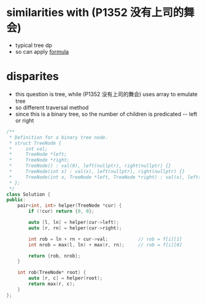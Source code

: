 # similarities with (P1352 没有上司的舞会)
- typical tree dp
- so can apply [formula](https://oi-wiki.org/dp/tree/#%E5%9F%BA%E7%A1%80)

# disparites
- this question is tree, while (P1352 没有上司的舞会) uses array to emulate tree
- so different traversal method
- since this is a binary tree, so the number of children is predicated -- left or right


```cpp
/**
 * Definition for a binary tree node.
 * struct TreeNode {
 *     int val;
 *     TreeNode *left;
 *     TreeNode *right;
 *     TreeNode() : val(0), left(nullptr), right(nullptr) {}
 *     TreeNode(int x) : val(x), left(nullptr), right(nullptr) {}
 *     TreeNode(int x, TreeNode *left, TreeNode *right) : val(x), left(left), right(right) {}
 * };
 */
class Solution {
public:
    pair<int, int> helper(TreeNode *cur) {
        if (!cur) return {0, 0};

        auto [l, ln] = helper(cur->left);
        auto [r, rn] = helper(cur->right);

        int rob = ln + rn + cur->val;           // rob = f[i][1]
        int nrob = max(l, ln) + max(r, rn);     // rob = f[i][0]

        return {rob, nrob};
    }

    int rob(TreeNode* root) {
        auto [r, c] = helper(root);
        return max(r, c);
    }
};
```